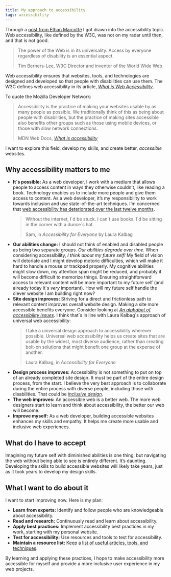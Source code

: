 ```yaml
---
title: My approach to accessibility
tags: accessibility
---
```

Through a [post from Ethan Marcotte](https://ethanmarcotte.com/wrote/an-accessibility-statement/) I got drawn into the accessibility topic. Web accessibility, like  defined by the W3C, was not on my radar until then, and that is not good. 

<blockquote><p>The power of the Web is in its universality.
Access by everyone regardless of disability is an essential aspect.</p>
<footer>Tim Berners-Lee, W3C Director and inventor of the World Wide Web</footer>
</blockquote>

Web accessibility ensures that websites, tools, and technologies are designed and developed so that people with disabilities can use them. The W3C defines web accessibility in its article, [<cite>What is Web Accessibility</cite>](https://www.w3.org/WAI/fundamentals/accessibility-intro/).

To quote the Mozilla Developer Network:

<blockquote>
<p>Accessibility is the practice of making your websites usable by as many people as possible. We traditionally think of this as being about people with disabilities, but the practice of making sites accessible also benefits other groups such as those using mobile devices, or those with slow network connections.</p>
<footer>MDN Web Docs, <cite><a href="https://developer.mozilla.org/en-US/docs/Learn/Accessibility/What_is_accessibility">What is accessibility</a></cite></footer>
</blockquote>

I want to explore this field, develop my skills, and create better, *accessible* websites.

## Why accessibility matters to me

- **It´s possible:** As a web developer, I work with a medium that allows people to access content in ways they otherwise couldn’t, like reading a book. Technology enables us to include more people and give them access to content. As a web developer, it’s my responsibility to work towards inclusion and use state-of-the-art techniques. I’m concerned that [web accessibility has deteriorated over the last twelve months](/2020-04-09-website-accessibility-got-worse/). 
	<blockquote><p>Without the internet, I´d be stuck. I can´t use books. I´d be sitting in the corner with a dunce´s hat.</p>
	<footer>Sam, in <cite>Accessibility for Everyone</cite> by Laura Kalbag</footer>
	</blockquote>
- **Our abilities change:** I should not think of enabled and disabled people as being two separate groups. *Our abilities degrade over time.* When considering accessibility, *I think about my future self!* My field of vision will detoriate and I might develop motoric difficulties, which will make it hard to handle a mouse or trackpad properly. My cognitive abilities might slow down, my attention span might be reduced, and probably it will become difficult to memorize things. Ensuring straightforward access to relevant content will be more important to my future self (and already today it´s *very* important). How will my future self handle the clever website I am building right now? 
- **Site design improves:** Striving for a direct and frictionless path to relevant content improves overall website design. Making a site more accessible benefits everyone.  Consider looking at *[An alphabet of accessibility issues](https://the-pastry-box-project.net/anne-gibson/2014-july-31)*. I think that´s in line with Laura Kalbag´s approach of universal web accessibility: 
	<blockquote><p>I take a universal design approach to accessibility wherever possible. Universal web accessibility helps us create sites that are usable by the widest, most diverse audience, rather than creating bolt-on solutions that might benefit one group at the expense of another.</p>
	<footer>Laura Kalbag, in <cite>Accessibility for Everyone</cite></footer></blockquote>
- **Design process improves:** Accessibility is not something to put on top of an already completed site design. It must be part of the entire design process, from the start. I believe the very best approach is to collaborate during the entire process with diverse people, including those with disabilities. That could be [*inclusive design*](https://24ways.org/2016/what-the-heck-is-inclusive-design/). 
- **The web improves:** An accessible web is a better web. The more web designers start to learn and think about accessibility, the better our web will become.
- **Improve myself:** As a web developer, building accessible websites enhances my skills and empathy. It helps me create more usable and inclusive web experiences.

## What do I have to accept

Imagining my future self with diminished abilities is one thing, but navigating the web without being able to see is entirely different. It’s daunting. Developing the skills to build accessible websites will likely take years, just as it took years to develop my design skills.

## What I want to do about it

I want to start improving now. Here is my plan: 

- **Learn from experts:** Identify and follow people who are knowledgeable about accessibility.
- **Read and research:** Continuously read and learn about accessibility.
- **Apply best practices:** Implement accessibility best practices in my work, starting with my personal website.
- **Test for accessibility:** Use resources and tools to test for accessibility.
- **Maintain a resource list:** Keep a [list of useful articles, tools, and techniques](/blog/accessibility).

By learning and applying these practices, I hope to make accessibility more accessible for myself and provide a more inclusive user experience in my web projects.

